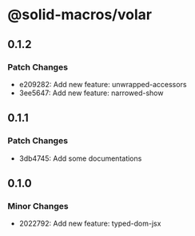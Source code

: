# @solid-macros/volar

## 0.1.2

### Patch Changes

- e209282: Add new feature: unwrapped-accessors
- 3ee5647: Add new feature: narrowed-show

## 0.1.1

### Patch Changes

- 3db4745: Add some documentations

## 0.1.0

### Minor Changes

- 2022792: Add new feature: typed-dom-jsx
